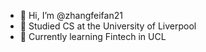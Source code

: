 - 👋 Hi, I’m @zhangfeifan21
- 🌱 Studied CS at the University of Liverpool
- 🌱 Currently learning Fintech in UCL
<!---
zhangfeifan21/zhangfeifan21 is a ✨ special ✨ repository because its `README.md` (this file) appears on your GitHub profile.
You can click the Preview link to take a look at your changes.
--->
